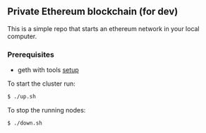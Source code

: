 ## Private Ethereum blockchain (for dev)

This is a simple repo that starts an ethereum network in your local computer.

### Prerequisites
 - geth with tools [setup](https://ethereum.github.io/go-ethereum/downloads/)

To start the cluster run:
``` bash
$ ./up.sh
```

To stop the running nodes:
``` bash
$ ./down.sh
```
